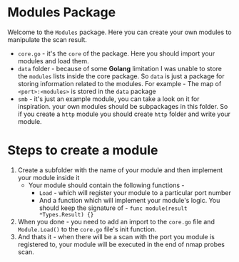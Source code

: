 # Modules Package

Welcome to the `Modules` package. Here you can create your own modules to manipulate the scan result.

* `core.go` - it's the `core` of the package. Here you should import your modules and load them.
* `data` folder - because of some **Golang** limitation I was unable to store the `modules` lists inside the core package. So `data` is just a package for 
storing information related to the modules. For example - The map of `<port>:<modules>` is stored in the `data` package
* `smb` - it's just an example module, you can take a look on it for inspiration. your own modules should be subpackages in this folder. So if you create a `http` module 
you should create `http` folder and write your module.

# Steps to create a module

1) Create a subfolder with the name of your module and then implement your module inside it
   * Your module should contain the following functions - 
     * `Load` - which will register your module to a particular port number
     * And a function which will implement your module's logic. You should keep the signature of - `func module(result *Types.Result) {}`
2) When you done - you need to add an import to the `core.go` file and `Module.Load()` to the `core.go` file's init function.
3) And thats it - when there will be a scan with the port you module is registered to, your module will be executed in the end of nmap probes scan.
